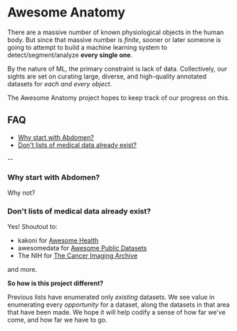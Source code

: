 # Awesome Anatomy

There are a massive number of known physiological objects in the human body.
But since that massive number is _finite_, sooner or later someone is going to
attempt to build a machine learning system to detect/segment/analyze
**every single one**.

By the nature of ML, the primary constraint is lack of data. Collectively, our sights are set on curating large, diverse, and high-quality annotated datasets for _each and every object_.

The Awesome Anatomy project hopes to keep track of our progress on this.

## FAQ

* [Why start with Abdomen?](#why-start-with-abdomen)
* [Don't lists of medical data already exist?](#dont-lists-of-medical-data-already-exist)

--

### Why start with Abdomen?

Why not?

### Don't lists of medical data already exist?

Yes! Shoutout to:

* kakoni for [Awesome Health](https://github.com/kakoni/awesome-healthcare)
* awesomedata for [Awesome Public Datasets](https://github.com/awesomedata/awesome-public-datasets)
* The NIH for [The Cancer Imaging Archive](http://www.cancerimagingarchive.net/)

and more.

**So how is this project different?**

Previous lists have enumerated only _existing_ datasets. We see value in enumerating every _opportunity_ for a dataset, along the datasets in that area that have been made. We hope it will help codify a sense of how far we've come, and how far we have to go.
